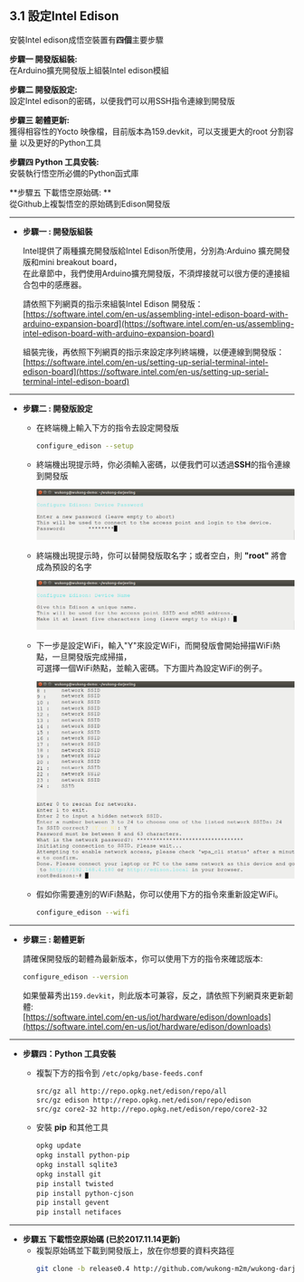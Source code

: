 ## 3.1 設定Intel Edison

安裝Intel edison成悟空裝置有**四個**主要步驟

**步驟一 開發版組裝:**  
在Arduino擴充開發版上組裝Intel edison模組

**步驟二 開發版設定:**  
設定Intel edison的密碼，以便我們可以用SSH指令連線到開發版

**步驟三 韌體更新:**  
獲得相容性的Yocto 映像檔，目前版本為159.devkit，可以支援更大的root 分割容量 以及更好的Python工具

**步驟四 Python 工具安裝:**  
安裝執行悟空所必備的Python函式庫

**步驟五 下載悟空原始碼: **  
從Github上複製悟空的原始碼到Edison開發版

---

* **步驟一 : 開發版組裝**

  Intel提供了兩種擴充開發版給Intel Edison所使用，分別為:Arduino 擴充開發版和mini breakout board，  
  在此章節中，我們使用Arduino擴充開發版，不須焊接就可以很方便的連接組合包中的感應器。

  請依照下列網頁的指示來組裝Intel Edison 開發版：  
  [https://software.intel.com/en-us/assembling-intel-edison-board-with-arduino-expansion-board](https://software.intel.com/en-us/assembling-intel-edison-board-with-arduino-expansion-board)

  組裝完後，再依照下列網頁的指示來設定序列終端機，以便連線到開發版：  
  [https://software.intel.com/en-us/setting-up-serial-terminal-intel-edison-board](https://software.intel.com/en-us/setting-up-serial-terminal-intel-edison-board)

---

* **步驟二 : 開發版設定**

  * 在終端機上輸入下方的指令去設定開發版

    ```bash
    configure_edison --setup
    ```

  * 終端機出現提示時，你必須輸入密碼，以便我們可以透過**SSH**的指令連線到開發版

    ![](https://raw.githubusercontent.com/wukong-ntu/wukong-gitbook-figures/master/figures/03-Board/fig3-1-0.png)

  * 終端機出現提示時，你可以替開發版取名字；或者空白，則 **"root"** 將會成為預設的名字

    ![](https://raw.githubusercontent.com/wukong-ntu/wukong-gitbook-figures/master/figures/03-Board/fig3-1-1.png)

  * 下一步是設定WiFi，輸入"Y"來設定WiFi，而開發版會開始掃描WiFi熱點，一旦開發版完成掃描，  
    可選擇一個WiFi熱點，並輸入密碼。下方圖片為設定WiFi的例子。

    ![](https://raw.githubusercontent.com/wukong-ntu/wukong-gitbook-figures/master/figures/03-Board/fig3-1-2.png)

  * 假如你需要連別的WiFi熱點，你可以使用下方的指令來重新設定WiFi。

    ```bash
    configure_edison --wifi
    ```

---

* **步驟三 : 韌體更新**

  請確保開發版的韌體為最新版本，你可以使用下方的指令來確認版本:

  ```bash
  configure_edison --version
  ```

  如果螢幕秀出`159.devkit`，則此版本可兼容，反之，請依照下列網頁來更新韌體:  
  [https://software.intel.com/en-us/iot/hardware/edison/downloads](https://software.intel.com/en-us/iot/hardware/edison/downloads)

---

* **步驟四：Python 工具安裝**

  * 複製下方的指令到 `/etc/opkg/base-feeds.conf`

    ```
    src/gz all http://repo.opkg.net/edison/repo/all
    src/gz edison http://repo.opkg.net/edison/repo/edison
    src/gz core2-32 http://repo.opkg.net/edison/repo/core2-32
    ```

  * 安裝 **pip** 和其他工具

    ```bash
    opkg update  
    opkg install python-pip
    opkg install sqlite3 
    opkg install git 
    pip install twisted 
    pip install python-cjson  
    pip install gevent  
    pip install netifaces
    ```

---

* **步驟五 下載悟空原始碼 \(已於2017.11.14更新\)**
  * 複製原始碼並下載到開發版上，放在你想要的資料夾路徑
    ```bash
    git clone -b release0.4 http://github.com/wukong-m2m/wukong-darjeeling.git
    ```



